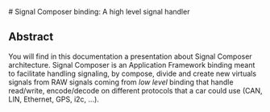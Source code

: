 # Signal Composer binding: A high level signal handler

## Abstract

You will find in this documentation a presentation about Signal Composer
architecture. Signal Composer is an Application Framework binding meant to
facilitate handling signaling, by compose, divide and create new virtuals
signals from RAW signals coming from _low level_ binding that handle read/write,
encode/decode on different protocols that a car could use (CAN, LIN, Ethernet,
GPS, i2c, ...).

